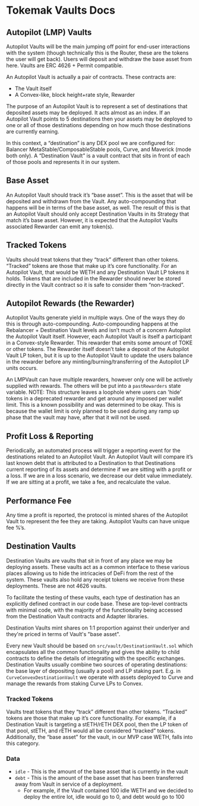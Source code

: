 # Tokemak Vaults Docs

## Autopilot (LMP) Vaults

Autopilot Vaults will be the main jumping off point for end-user interactions with the system (though technically this is the Router, these are the tokens the user will get back). Users will deposit and withdraw the base asset from here. Vaults are ERC 4626 + Permit compatible.

An Autopilot Vault is actually a pair of contracts. These contracts are:

-   The Vault itself
-   A Convex-like, block height+rate style, Rewarder

The purpose of an Autopilot Vault is to represent a set of destinations that deposited assets may be deployed. It acts almost as an index. If an Autopilot Vault points to 5 destinations then your assets may be deployed to one or all of those destinations depending on how much those destinations are currently earning.

In this context, a “destination” is any DEX pool we are configured for: Balancer MetaStable/ComposableStable pools, Curve, and Maverick (mode both only). A “Destination Vault” is a vault contract that sits in front of each of those pools and represents it in our system.

## Base Asset

An Autopilot Vault should track it’s “base asset”. This is the asset that will be deposited and withdrawn from the Vault. Any auto-compounding that happens will be in terms of the base asset, as well. The result of this is that an Autopilot Vault should only accept Destination Vaults in its Strategy that match it’s base asset. However, it is expected that the Autopilot Vaults associated Rewarder can emit any token(s).

## Tracked Tokens

Vaults should treat tokens that they “track” different than other tokens. “Tracked” tokens are those that make up it’s core functionality. For an Autopilot Vault, that would be WETH and any Destination Vault LP tokens it holds. Tokens that are included in the Rewarder should never be stored directly in the Vault contract so it is safe to consider them “non-tracked”.

## Autopilot Rewards (the Rewarder)

Autopilot Vaults generate yield in multiple ways. One of the ways they do this is through auto-compounding. Auto-compounding happens at the Rebalancer + Destination Vault levels and isn’t much of a concern Autopilot the Autopilot Vault itself. However, each Autopilot Vault is itself a participant in a Convex-style Rewarder. This rewarder that emits some amount of TOKE or other tokens. The Rewarder itself doesn’t take a deposit of the Autopilot Vault LP token, but it is up to the Autopilot Vault to update the users balance in the rewarder before any minting/burning/transferring of the Autopilot LP units occurs.

An LMPVault can have multiple rewarders, however only one will be actively supplied with rewards. The others will be put into a `pastRewarders` state variable. NOTE: This structure leaves a loophole where users can 'hide' tokens in a deprecated rewarder and get around any imposed per wallet limit. This is a known possibility and was determined to be okay. This is because the wallet limit is only planned to be used during any ramp up phase that the vault may have, after that it will not be used.

## Profit Loss & Reporting

Periodically, an automated process will trigger a reporting event for the destinations related to an Autopilot Vault. An Autopilot Vault will compare it’s last known debt that is attributed to a Destination to that Destinations current reporting of its assets and determine if we are sitting with a profit or a loss. If we are in a loss scenario, we decrease our debt value immediately. If we are sitting at a profit, we take a fee, and recalculate the value.

## Performance Fee

Any time a profit is reported, the protocol is minted shares of the Autopilot Vault to represent the fee they are taking. Autopilot Vaults can have unique fee %’s.

## Destination Vaults

Destination Vaults are vaults that sit in front of any place we may be deploying assets. These vaults act as a common interface to these various places allowing us to hide the intricacies of DeFi from the rest of the system. These vaults also hold any receipt tokens we receive from these deployments. These are not 4626 vaults.

To facilitate the testing of these vaults, each type of destination has an explicitly defined contract in our code base. These are top-level contracts with minimal code, with the majority of the functionality being accessed from the Destination Vault contracts and Adapter libraries.

Destination Vaults mint shares on 1:1 proportion against their underlyer and they're priced in terms of Vault's "base asset".

Every new Vault should be based on `src/vault/DestinationVault.sol` which encapsulates all the common functionality and gives the ability to child contracts to define the details of integrating with the specific exchanges. Destination Vaults usually combine two sources of operating destinations: the base layer of depositing (usually a pool) and LP staking part. E.g. in `CurveConvexDestinationVault` we operate with assets deployed to Curve and manage the rewards from staking Curve LPs to Convex.

### Tracked Tokens

Vaults treat tokens that they “track” different than other tokens. “Tracked” tokens are those that make up it’s core functionality. For example, if a Destination Vault is targeting a stETH/rETH DEX pool, then the LP token of that pool, stETH, and rETH would all be considered “tracked” tokens. Additionally, the “base asset” for the vault, in our MVP case WETH, falls into this category.

### Data

-   `idle` - This is the amount of the base asset that is currently in the vault
-   `debt` - This is the amount of the base asset that has been transferred away from Vault in service of a deployment.
    -   For example, if the Vault contained 100 idle WETH and we decided to deploy the entire lot, idle would go to 0, and debt would go to 100
